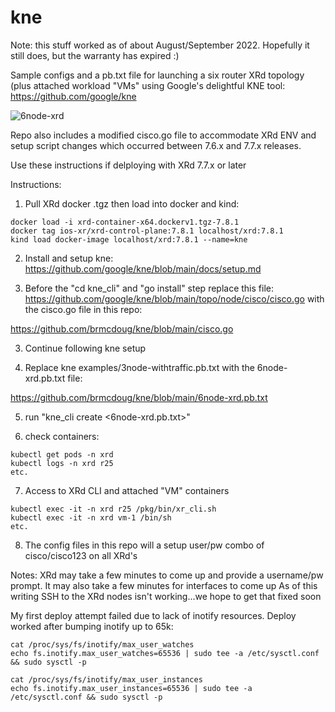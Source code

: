 # kne

Note: this stuff worked as of about August/September 2022. Hopefully it still does, but the warranty has expired :)

Sample configs and a pb.txt file for launching a six router XRd topology (plus attached workload "VMs" using Google's delightful KNE tool: https://github.com/google/kne


![6node-xrd](https://github.com/brmcdoug/kne/blob/main/6node-xrd-topo.png)

Repo also includes a modified cisco.go file to accommodate XRd ENV and setup script changes which occurred between 7.6.x and 7.7.x releases.

Use these instructions if delploying with XRd 7.7.x or later 

Instructions:

1. Pull XRd docker .tgz then load into docker and kind:
```
docker load -i xrd-container-x64.dockerv1.tgz-7.8.1
docker tag ios-xr/xrd-control-plane:7.8.1 localhost/xrd:7.8.1
kind load docker-image localhost/xrd:7.8.1 --name=kne
```

2. Install and setup kne: https://github.com/google/kne/blob/main/docs/setup.md

2. Before the "cd kne_cli" and "go install" step replace this file: https://github.com/google/kne/blob/main/topo/node/cisco/cisco.go with the cisco.go file in this repo:
 
https://github.com/brmcdoug/kne/blob/main/cisco.go

3. Continue following kne setup

4. Replace kne examples/3node-withtraffic.pb.txt with the 6node-xrd.pb.txt file: 

https://github.com/brmcdoug/kne/blob/main/6node-xrd.pb.txt

5. run "kne_cli create <6node-xrd.pb.txt>"

6. check containers:

```
kubectl get pods -n xrd
kubectl logs -n xrd r25
etc.
```

7. Access to XRd CLI and attached "VM" containers

```
kubectl exec -it -n xrd r25 /pkg/bin/xr_cli.sh
kubectl exec -it -n xrd vm-1 /bin/sh
etc.
```
8. The config files in this repo will a setup user/pw combo of cisco/cisco123 on all XRd's

Notes:
XRd may take a few minutes to come up and provide a username/pw prompt. It may also take a few minutes for interfaces to come up
As of this writing SSH to the XRd nodes isn't working...we hope to get that fixed soon

My first deploy attempt failed due to lack of inotify resources. Deploy worked after bumping inotify up to 65k:
```
cat /proc/sys/fs/inotify/max_user_watches
echo fs.inotify.max_user_watches=65536 | sudo tee -a /etc/sysctl.conf && sudo sysctl -p

cat /proc/sys/fs/inotify/max_user_instances
echo fs.inotify.max_user_instances=65536 | sudo tee -a /etc/sysctl.conf && sudo sysctl -p
```


